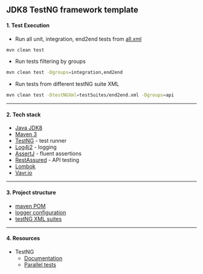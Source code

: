 ## JDK8 TestNG framework template 

#### 1. Test Execution 
- Run all unit, integration, end2end tests from [all.xml](./testSuites/all.xml)
```bash
mvn clean test 
```

- Run tests filtering by groups
```bash
mvn clean test -Dgroups=integration,end2end
```

- Run tests from different testNG suite XML
```bash
mvn clean test -DtestNGXml=testSuites/end2end.xml -Dgroups=api
```

***

#### 2. Tech stack
- [Java JDK8](https://www.oracle.com/java/technologies/javase/javase-jdk8-downloads.html)
- [Maven 3](https://maven.apache.org/) 
- [TestNG](https://testng.org/doc/) - test runner
- [Log4j2](https://logging.apache.org/log4j/2.x/) - logging
- [AssertJ](https://assertj.github.io/doc/) - fluent assertions
- [RestAssured](https://rest-assured.io/) - API testing
- [Lombok](https://projectlombok.org/features/all)
- [Vavr.io](https://www.vavr.io/)

***

#### 3. Project structure 
- [maven POM](./pom.xml)
- [logger configuration](./src/test/resources/log4j2.xml)
- [testNG XML suites](./testSuites)

***

#### 4. Resources
- TestNG
  - [Documentation](https://testng.org/doc/documentation-main.html)
  - [Parallel tests](https://testng.org/doc/documentation-main.html#parallel-tests)